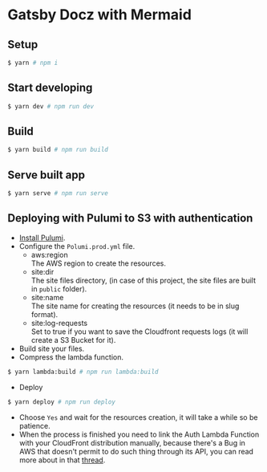# Gatsby Docz with Mermaid

## Setup

```sh
$ yarn # npm i
```

## Start developing

```sh
$ yarn dev # npm run dev
```

## Build

```sh
$ yarn build # npm run build
```

## Serve built app

```sh
$ yarn serve # npm run serve
```

## Deploying with Pulumi to S3 with authentication

- [Install Pulumi](https://www.pulumi.com/docs/get-started/install/).
- Configure the `Polumi.prod.yml` file.  
  - aws:region  
    The AWS region to create the resources. 
  - site:dir  
    The site files directory, (in case of this project, the site files are built in `public` folder).
  - site:name  
    The site name for creating the resources (it needs to be in slug format).
  - site:log-requests  
    Set to true if you want to save the Cloudfront requests logs (it will create a S3 Bucket for it).
- Build site your files.  
- Compress the lambda function.  

```sh
$ yarn lambda:build # npm run lambda:build
```

- Deploy

```sh
$ yarn deploy # npm run deploy
```

- Choose `Yes` and wait for the resources creation, it will take a while so be patience.
- When the process is finished you need to link the Auth Lambda Function with your CloudFront distribution manually, because there's a Bug in AWS that doesn't permit to do such thing through its API, you can read more about in that [thread](https://forums.aws.amazon.com/thread.jspa?messageID=925495).